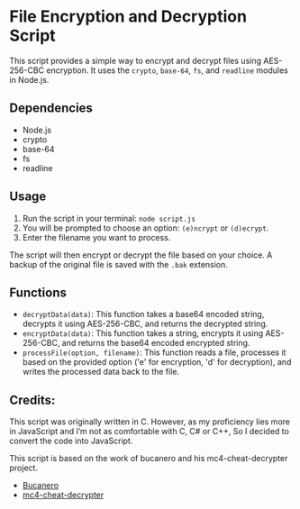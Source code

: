 # File Encryption and Decryption Script

This script provides a simple way to encrypt and decrypt files using AES-256-CBC encryption. It uses the `crypto`, `base-64`, `fs`, and `readline` modules in Node.js.

## Dependencies

- Node.js
- crypto
- base-64
- fs
- readline

## Usage

1. Run the script in your terminal: `node script.js`
2. You will be prompted to choose an option: `(e)ncrypt` or `(d)ecrypt`.
3. Enter the filename you want to process.

The script will then encrypt or decrypt the file based on your choice. A backup of the original file is saved with the `.bak` extension.

## Functions

- `decryptData(data)`: This function takes a base64 encoded string, decrypts it using AES-256-CBC, and returns the decrypted string.
- `encryptData(data)`: This function takes a string, encrypts it using AES-256-CBC, and returns the base64 encoded encrypted string.
- `processFile(option, filename)`: This function reads a file, processes it based on the provided option ('e' for encryption, 'd' for decryption), and writes the processed data back to the file.

## Credits:
This script was originally written in C. However, as my proficiency lies more in JavaScript and I’m not as comfortable with C, C# or C++, So I decided to convert the code into JavaScript.

This script is based on the work of bucanero and his mc4-cheat-decrypter project.
- [Bucanero](https://github.com/bucanero)
- [mc4-cheat-decrypter](https://github.com/bucanero/save-decrypters/tree/master/mc4-cheat-decrypter)

